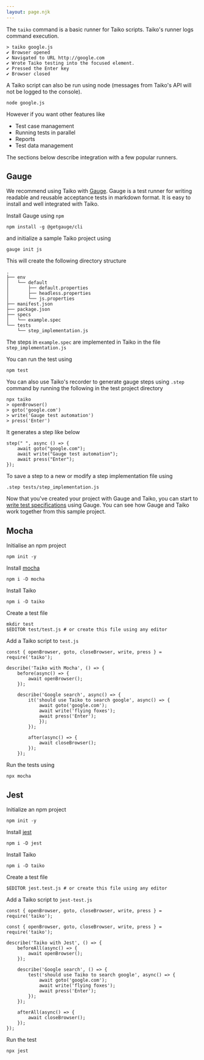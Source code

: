 ```yaml
---
layout: page.njk
---
```


The `taiko` command is a basic runner for Taiko scripts. Taiko's
runner logs command execution.

```
> taiko google.js
✔ Browser opened
✔ Navigated to URL http://google.com
✔ Wrote Taiko testing into the focused element.
✔ Pressed the Enter key
✔ Browser closed
```

A Taiko script can also be run using node (messages from Taiko's
API will not be logged to the console).

```
node google.js
```

However if you want other features like 

* Test case management
* Running tests in parallel
* Reports
* Test data management

The sections below describe integration with a few popular runners.

## Gauge

We recommend using Taiko with [Gauge](https://gauge.org). Gauge is a test runner 
for writing readable and reusable acceptance tests in markdown format. It is easy 
to install and well integrated with Taiko.

Install Gauge using `npm`

```
npm install -g @getgauge/cli
```

and initialize a sample Taiko project using

```
gauge init js
```

This will create the following directory structure

```
.
├── env
│   └── default
│       ├── default.properties
│       ├── headless.properties
│       └── js.properties
├── manifest.json
├── package.json
├── specs
│   └── example.spec
└── tests
    └── step_implementation.js
```

The steps in `example.spec` are implemented in Taiko in the file
`step_implementation.js`

You can run the test using 

```
npm test
```

You can also use Taiko's recorder to generate gauge steps using 
`.step` command by running the following in the test project 
directory

```
npx taiko
> openBrowser()
> goto('google.com')
> write('Gauge test automation')
> press('Enter')
```

It generates a step like below

```
step(" ", async () => {
    await goto("google.com");
    await write("Gauge test automation");
    await press("Enter");
}); 
```

To save a step to a new or modify a step implementation file using

```
.step tests/step_implementation.js
```

Now that you've created your project with Gauge and Taiko, you can start 
to [write test specifications](https://docs.gauge.org/writing-specifications.html) using Gauge. 
You can see how Gauge and Taiko work together from this sample project.

## Mocha

Initialise an npm project

```
npm init -y
```

Install [mocha](https://mochajs.org) 

```
npm i -D mocha
```

Install Taiko

```
npm i -D taiko
```

Create a test file

```
mkdir test
$EDITOR test/test.js # or create this file using any editor
```

Add a Taiko script to `test.js`

```
const { openBrowser, goto, closeBrowser, write, press } = require('taiko');

describe('Taiko with Mocha', () => {
    before(async() => {
        await openBrowser();
    });

    describe('Google search', async() => {
        it('should use Taiko to search google', async() => {
            await goto('google.com');
            await write('flying foxes');
            await press('Enter');
            });
        });

        after(async() => {
            await closeBrowser();
        });
    });

```

Run the tests using

```
npx mocha
```

## Jest

Initialize an npm project

```
npm init -y
```

Install [jest](https://jestjs.io)

```
npm i -D jest
```

Install Taiko

```
npm i -D taiko
```

Create a test file

```
$EDITOR jest.test.js # or create this file using any editor
```

Add a Taiko script to `jest-test.js`

```
const { openBrowser, goto, closeBrowser, write, press } = require('taiko');

const { openBrowser, goto, closeBrowser, write, press } = require('taiko');

describe('Taiko with Jest', () => {
    beforeAll(async() => {
        await openBrowser();
    });

    describe('Google search', () => {
        test('should use Taiko to search google', async() => {
            await goto('google.com');
            await write('flying foxes');
            await press('Enter');
        });
    });

    afterAll(async() => {
        await closeBrowser();
    });
});

```

Run the test

```
npx jest
```